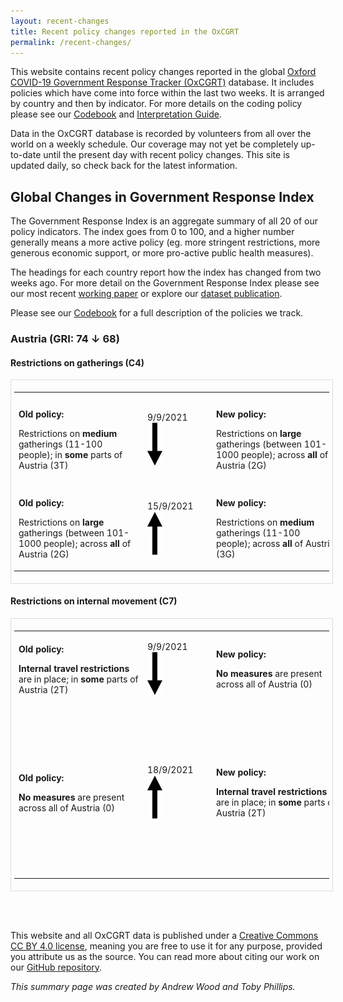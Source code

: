 ```yaml
---  
layout: recent-changes  
title: Recent policy changes reported in the OxCGRT  
permalink: /recent-changes/  
---
```


This website contains recent policy changes reported in the global
[Oxford COVID-19 Government Response Tracker
(OxCGRT)](www.bsg.ox.ac.uk/covidtracker) database. It includes policies
which have come into force within the last two weeks. It is arranged by
country and then by indicator. For more details on the coding policy
please see our
[Codebook](https://github.com/OxCGRT/covid-policy-tracker/blob/master/documentation/codebook.md)
and [Interpretation
Guide](https://github.com/OxCGRT/covid-policy-tracker/blob/master/documentation/interpretation_guide.md).

Data in the OxCGRT database is recorded by volunteers from all over the
world on a weekly schedule. Our coverage may not yet be completely
up-to-date until the present day with recent policy changes. This site
is updated daily, so check back for the latest information.

## Global Changes in Government Response Index

The Government Response Index is an aggregate summary of all 20 of our
policy indicators. The index goes from 0 to 100, and a higher number
generally means a more active policy (eg. more stringent restrictions,
more generous economic support, or more pro-active public health
measures).
<!-- The following map shows countries that have changed their response at some point during the last two weeks, resulting in an increase or decrease in the overall Government Response Index. -->
The headings for each country report how the index has changed from two
weeks ago. For more detail on the Government Response Index please see
our most recent [working
paper](https://www.bsg.ox.ac.uk/research/publications/variation-government-responses-covid-19)
or explore our [dataset
publication](https://doi.org/10.1038/s41562-021-01079-8).

<!-- ## Changes in Policy over the last two weeks

<img src="../images/changes-map.png"><p style="text-align:right"><i>Last updated  2021-09-20</i></p><h4>Overall increase</h4><div class="contents"></div> <br/><h4>Overall decrease</h4><div class="contents"><div><a href="#austria-gri-74--68">Austria (GRI: 74 ↓ 68)</a> 
</div></div> <br/>
-->

Please see our
[Codebook](https://github.com/OxCGRT/covid-policy-tracker/blob/master/documentation/codebook.md)
for a full description of the policies we track.

### Austria (GRI: 74 ↓ 68)

#### Restrictions on gatherings (C4)

<div id="table-div">

<div style="border: 1px solid #ddd; padding: 5px; overflow-x: scroll; width:100%; ">

<table class="table" style="margin-left: auto; margin-right: auto;">

<tbody>

<tr>

<td style="text-align:left;min-width: 2in; ">

<b>Old policy:</b>

Restrictions on <b>medium</b> gatherings (11-100 people); in <b>some</b>
parts of Austria (3T)

</td>

<td style="text-align:left;min-width: 1in; color: grey80 !important;">

9/9/2021  
<img src="../images/down-arrow.png">

</td>

<td style="text-align:left;min-width: 2in; ">

<b>New policy:</b>

Restrictions on <b>large</b> gatherings (between 101-1000 people);
across <b>all</b> of Austria (2G)

</td>

<td style="text-align:left;min-width: 4in; ">

In general • In principle, there are no longer any maximum limits and
capacity restrictions. • There is no longer a mask requirement at
events. • Meetings of 100 people or more are notifiable. The
participants have to show a 3G certificate, which has to be checked by
the person responsible. He must also develop and implement a prevention
concept and appoint a COVID-19 officer. • Meetings of 500 people or more
must be approved. The 3-G rule also applies here. A prevention concept
and the appointment of a COVID-19 officer is required. Source:
<https://archive.vn/eHzkb> \[Corona Ampel Nationwide Measures\]

</td>

</tr>

<tr>

<td style="text-align:left;min-width: 2in; ">

<b>Old policy:</b>

Restrictions on <b>large</b> gatherings (between 101-1000 people);
across <b>all</b> of Austria (2G)

</td>

<td style="text-align:left;min-width: 1in; color: grey80 !important;">

15/9/2021  
<img src="../images/up-arrow.png">

</td>

<td style="text-align:left;min-width: 2in; ">

<b>New policy:</b>

Restrictions on <b>medium</b> gatherings (11-100 people); across
<b>all</b> of Austria (3G)

</td>

<td style="text-align:left;min-width: 4in; ">

The 3G rule applies to gatherings of 25 people or more (previously the
limit was 100 people) as Level 1 rules introduced "“Due to the current
workload, the level 1 measures came into effect on September 15 .”"
Source:
<https://web.archive.org/web/20210916133751/https://www.sozialministerium.at/Informationen-zum-Coronavirus/Coronavirus---Aktuelle-Ma%C3%9Fnahmen.html>

</td>

</tr>

</tbody>

</table>

</div>

</div>

#### Restrictions on internal movement (C7)

<div id="table-div">

<div style="border: 1px solid #ddd; padding: 5px; overflow-x: scroll; width:100%; ">

<table class="table" style="margin-left: auto; margin-right: auto;">

<tbody>

<tr>

<td style="text-align:left;min-width: 2in; ">

<b>Old policy:</b>

<b>Internal travel restrictions</b> are in place; in <b>some</b> parts
of Austria (2T)

</td>

<td style="text-align:left;min-width: 1in; color: grey80 !important;">

9/9/2021  
<img src="../images/down-arrow.png">

</td>

<td style="text-align:left;min-width: 2in; ">

<b>New policy:</b>

<b>No measures</b> are present across all of Austria (0)

</td>

<td style="text-align:left;min-width: 4in; ">

No internal exit restrictions currently in force. Source:
<https://archive.vn/eHzkb#selection-865.0-865.29> \[Compulsory test when
leaving high incidence areas\]

</td>

</tr>

<tr>

<td style="text-align:left;min-width: 2in; ">

<b>Old policy:</b>

<b>No measures</b> are present across all of Austria (0)

</td>

<td style="text-align:left;min-width: 1in; color: grey80 !important;">

18/9/2021  
<img src="../images/up-arrow.png">

</td>

<td style="text-align:left;min-width: 2in; ">

<b>New policy:</b>

<b>Internal travel restrictions</b> are in place; in <b>some</b> parts
of Austria (2T)

</td>

<td style="text-align:left;min-width: 4in; ">

Braunau district - Compulsory test upon departure "“From September 18,
2021, the following applies to the entire Braunau district: Leaving the
area - with a few exceptions - is only permitted with a 3-G certificate.
Evidence is a negative PCR test (not older than 72 hours), a negative
antigen test (not older than 24 hours), recovered persons (up to 180
days after confirmed infection), persons who have proof of neutralizing
antibodies (not older than 90 days), people who are already fully
immunized and people who have recovered with at least one Covid
vaccination. Details can be found in the relevant ordinance .”" Source:
<https://archive.vn/ZOLww> \[Upper Austria regional measures\]

</td>

</tr>

</tbody>

</table>

</div>

</div>

<br> <br>

This website and all OxCGRT data is published under a [Creative Commons
CC BY 4.0 license](https://creativecommons.org/licenses/by/4.0/),
meaning you are free to use it for any purpose, provided you attribute
us as the source. You can read more about citing our work on our [GitHub
repository](https://github.com/OxCGRT/covid-policy-tracker/blob/master/README.md#citing-our-data).

<p style="text-align:right; font-size:70%">

<i> This summary page was created by Andrew Wood and Toby Phillips. </i>

</p>
